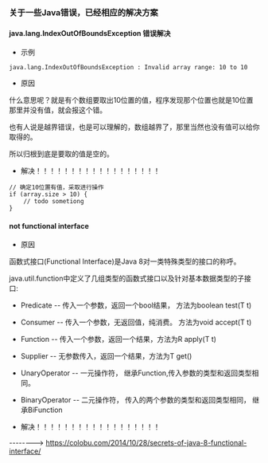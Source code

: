 ### 关于一些Java错误，已经相应的解决方案

#### java.lang.IndexOutOfBoundsException 错误解决

 - 示例
```
java.lang.IndexOutOfBoundsException : Invalid array range: 10 to 10
```

 - 原因

什么意思呢？就是有个数组要取出10位置的值，程序发现那个位置也就是10位置那里并没有值，就会报这个错。

也有人说是越界错误，也是可以理解的，数组越界了，那里当然也没有值可以给你取得的。

所以归根到底是要取的值是空的。


 - 解决！！！！！！！！！！！！！！！！！！
```
// 确定10位置有值，采取进行操作
if (array.size > 10) {
    // todo sometiong
}
```

#### not functional interface

 - 原因

函数式接口(Functional Interface)是Java 8对一类特殊类型的接口的称呼。 

java.util.function中定义了几组类型的函数式接口以及针对基本数据类型的子接口:

 - Predicate -- 传入一个参数，返回一个bool结果， 方法为boolean test(T t)
 - Consumer -- 传入一个参数，无返回值，纯消费。 方法为void accept(T t)
 - Function -- 传入一个参数，返回一个结果，方法为R apply(T t)
 - Supplier -- 无参数传入，返回一个结果，方法为T get()
 - UnaryOperator -- 一元操作符， 继承Function,传入参数的类型和返回类型相同。
 - BinaryOperator -- 二元操作符， 传入的两个参数的类型和返回类型相同， 继承BiFunction

 - 解决！！！！！！！！！！！！！！！！！！
 
--------> https://colobu.com/2014/10/28/secrets-of-java-8-functional-interface/






